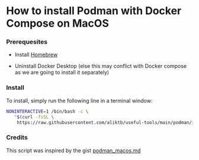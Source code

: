 # How to install Podman with Docker Compose on MacOS

### Prerequesites

- Install [Homebrew](https://brew.sh/)

- Uninstall Docker Desktop (else this may conflict with Docker compose as we are going to install it separately)

### Install

To install, simply run the following line in a terminal window:

```bash
NONINTERACTIVE=1 /bin/bash -c \
   "$(curl -fsSL \
    https://raw.githubusercontent.com/aliktb/useful-tools/main/podman/install-on-mac.sh)"
```

### Credits

This script was inspired by the gist [podman_macos.md](https://gist.github.com/kaaquist/dab64aeb52a815b935b11c86202761a3)
